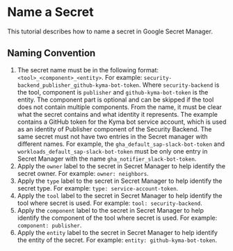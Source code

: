 # Name a Secret

This tutorial describes how to name a secret in Google Secret Manager.

## Naming Convention

1. The secret name must be in the following format: `<tool>_<component>_<entity>`. For example: `security-backend_publisher_github-kyma-bot-token`. Where `security-backend` is the tool, component is `publisher` and `github-kyma-bot-token` is the entity. The component part is optional and can be skipped if the tool does not contain multiple components.
   From the name, it must be clear what the secret contains and what identity it represents. The example contains a GitHub token for the Kyma bot service account, which is used as an identity of Publisher component of the  Security Backend.
   The same secret must not have two entries in the Secret manager with different names. For example, the `gha_default_sap-slack-bot-token` and `workloads_default_sap-slack-bot-token` must be only one entry in Secret Manager with the name `gha_notifier_slack-bot-token`.
2. Apply the `owner` label to the secret in Secret Manager to help identify the secret owner. For example: `owner: neighbors`.
3. Apply the `type` label to the secret in Secret Manager to help identify the secret type. For example: `type: service-account-token`.
4. Apply the `tool` label to the secret in Secret Manager to help identify the tool where secret is used. For example: `tool: security-backend`.
5. Apply the `component` label to the secret in Secret Manager to help identify the component of the tool where secret is used. For example: `component: publisher`.
6. Apply the `entity` label to the secret in Secret Manager to help identify the entity of the secret. For example: `entity: github-kyma-bot-token`.